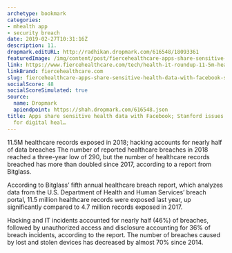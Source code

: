 ```yaml
---
archetype: bookmark
categories:
- mhealth app
- security breach
date: 2019-02-27T10:31:16Z
description: 11.
dropmark.editURL: http://radhikan.dropmark.com/616548/18093361
featuredImage: /img/content/post/fiercehealthcare-apps-share-sensitive-health-data-with-facebook-stanford-issues-ethical-guidelines-for-digital-heal.jpg
link: https://www.fiercehealthcare.com/tech/health-it-roundup-11-5m-healthcare-records-exposed-2018-report-finds-stanford-issues-ethical
linkBrand: fiercehealthcare.com
slug: fiercehealthcare-apps-share-sensitive-health-data-with-facebook-stanford-issues-ethical-guidelines-for-digital-heal
socialScore: 48
socialScoreSimulated: true
source:
  name: Dropmark
  apiendpoint: https://shah.dropmark.com/616548.json
title: Apps share sensitive health data with Facebook; Stanford issues ethical guidelines
  for digital heal…
---
```

11.5M healthcare records exposed in 2018; hacking accounts for nearly half of data breaches
The number of reported healthcare breaches in 2018 reached a three-year low of 290, but the number of healthcare records breached has more than doubled since 2017, according to a report from Bitglass.

According to Bitglass’ fifth annual healthcare breach report, which analyzes data from the U.S. Department of Health and Human Services’ breach portal, 11.5 million healthcare records were exposed last year, up significantly compared to 4.7 million records exposed in 2017.

Hacking and IT incidents accounted for nearly half (46%) of breaches, followed by unauthorized access and disclosure accounting for 36% of breach incidents, according to the report. The number of breaches caused by lost and stolen devices has decreased by almost 70% since 2014.

